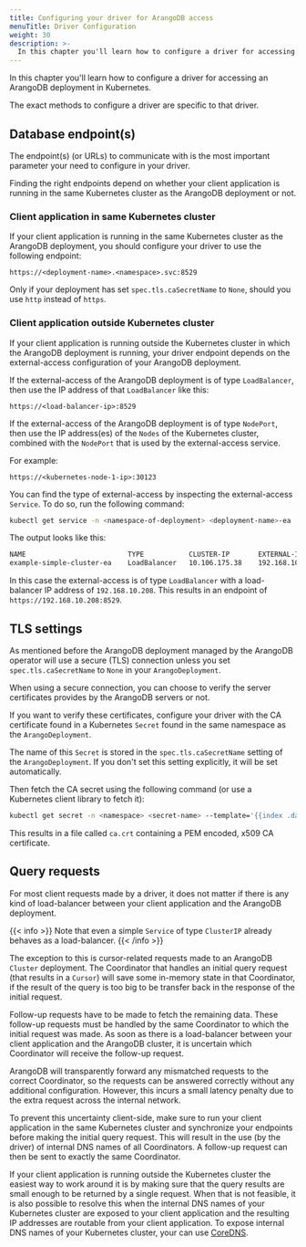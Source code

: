 ```yaml
---
title: Configuring your driver for ArangoDB access
menuTitle: Driver Configuration
weight: 30
description: >-
  In this chapter you'll learn how to configure a driver for accessing an ArangoDB deployment in Kubernetes
---
```

In this chapter you'll learn how to configure a driver for accessing
an ArangoDB deployment in Kubernetes.

The exact methods to configure a driver are specific to that driver.

## Database endpoint(s)

The endpoint(s) (or URLs) to communicate with is the most important
parameter your need to configure in your driver.

Finding the right endpoints depend on whether your client application is running in
the same Kubernetes cluster as the ArangoDB deployment or not.

### Client application in same Kubernetes cluster

If your client application is running in the same Kubernetes cluster as
the ArangoDB deployment, you should configure your driver to use the
following endpoint:

```
https://<deployment-name>.<namespace>.svc:8529
```

Only if your deployment has set `spec.tls.caSecretName` to `None`, should
you use `http` instead of `https`.

### Client application outside Kubernetes cluster

If your client application is running outside the Kubernetes cluster in which
the ArangoDB deployment is running, your driver endpoint depends on the
external-access configuration of your ArangoDB deployment.

If the external-access of the ArangoDB deployment is of type `LoadBalancer`,
then use the IP address of that `LoadBalancer` like this:

```
https://<load-balancer-ip>:8529
```

If the external-access of the ArangoDB deployment is of type `NodePort`,
then use the IP address(es) of the `Nodes` of the Kubernetes cluster,
combined with the `NodePort` that is used by the external-access service.

For example:

```
https://<kubernetes-node-1-ip>:30123
```

You can find the type of external-access by inspecting the external-access `Service`.
To do so, run the following command:

```bash
kubectl get service -n <namespace-of-deployment> <deployment-name>-ea
```

The output looks like this:

```bash
NAME                         TYPE           CLUSTER-IP       EXTERNAL-IP      PORT(S)          AGE       SELECTOR
example-simple-cluster-ea    LoadBalancer   10.106.175.38    192.168.10.208   8529:31890/TCP   1s        app=arangodb,arango_deployment=example-simple-cluster,role=coordinator
```

In this case the external-access is of type `LoadBalancer` with a load-balancer IP address
of `192.168.10.208`.
This results in an endpoint of `https://192.168.10.208:8529`.

## TLS settings

As mentioned before the ArangoDB deployment managed by the ArangoDB operator
will use a secure (TLS) connection unless you set `spec.tls.caSecretName` to `None`
in your `ArangoDeployment`.

When using a secure connection, you can choose to verify the server certificates
provides by the ArangoDB servers or not.

If you want to verify these certificates, configure your driver with the CA certificate
found in a Kubernetes `Secret` found in the same namespace as the `ArangoDeployment`.

The name of this `Secret` is stored in the `spec.tls.caSecretName` setting of
the `ArangoDeployment`. If you don't set this setting explicitly, it will be
set automatically.

Then fetch the CA secret using the following command (or use a Kubernetes client library to fetch it):

```bash
kubectl get secret -n <namespace> <secret-name> --template='{{index .data "ca.crt"}}' | base64 -D > ca.crt
```

This results in a file called `ca.crt` containing a PEM encoded, x509 CA certificate.

## Query requests

For most client requests made by a driver, it does not matter if there is any
kind of load-balancer between your client application and the ArangoDB
deployment.

{{< info >}}
Note that even a simple `Service` of type `ClusterIP` already behaves as a
load-balancer.
{{< /info >}}

The exception to this is cursor-related requests made to an ArangoDB `Cluster`
deployment. The Coordinator that handles an initial query request (that results
in a `Cursor`) will save some in-memory state in that Coordinator, if the result
of the query is too big to be transfer back in the response of the initial
request.

Follow-up requests have to be made to fetch the remaining data. These follow-up
requests must be handled by the same Coordinator to which the initial request
was made. As soon as there is a load-balancer between your client application
and the ArangoDB cluster, it is uncertain which Coordinator will receive the
follow-up request.

ArangoDB will transparently forward any mismatched requests to the correct
Coordinator, so the requests can be answered correctly without any additional
configuration. However, this incurs a small latency penalty due to the extra
request across the internal network.

To prevent this uncertainty client-side, make sure to run your client
application in the same Kubernetes cluster and synchronize your endpoints before
making the initial query request. This will result in the use (by the driver) of
internal DNS names of all Coordinators. A follow-up request can then be sent to
exactly the same Coordinator.

If your client application is running outside the Kubernetes cluster the easiest
way to work around it is by making sure that the query results are small enough
to be returned by a single request. When that is not feasible, it is also
possible to resolve this when the internal DNS names of your Kubernetes cluster
are exposed to your client application and the resulting IP addresses are
routable from your client application. To expose internal DNS names of your
Kubernetes cluster, your can use [CoreDNS](https://coredns.io).
